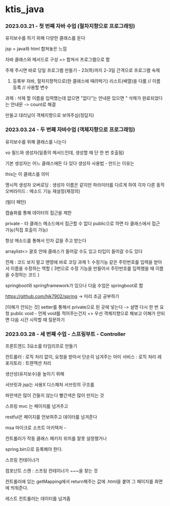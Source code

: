 # ktis_java
### 2023.03.21 - 첫 번째 자바 수업 (절차지향으로 프로그래밍)
유지보수를 하기 위해 다양한 클래스를 둔다

jsp = java와 html 합쳐놓은 느낌

자바 클래스와 메서드로 구성 => 합쳐서 프로그램으로 함


주제 주시면 바로 당일 프로그램 만들기 - 23(목)까지
2-3일 간격으로 프로그램 숙제

1. 등록부
자바, 절차지향적으로(한 클래스에 때려박기)
리스트(배열)을 다룸
// 이름 등록
// 사용할 변수 

과제 : 삭제 할 이름을 입력했는데 없으면 "없다"는 안내문
있으면 " 삭제가 완료되었다는 안내문 -> count로 해결

만들고 대리님이 객체지향으로 보여주심(정답지)


### 2023.03.24 - 두 번째 자바수업 (객체지향으로 프로그래밍)
유지보수를 위해 클래스를 나눈다

vo
필드와 생성자(일종의 메서드인데, 생성할 때 단 한 번 호출됨)


기본 생성자는 어느 클래스에든 다 있다
생성자 사용법 - 만드는 이유는 

this는 이 클래스를 의미

명시적 생성자
오버로딩 : 생성자 이름은 같지만 파라미터를 다르게 하여 각자 다른 동작
오버라이드 : 메소드 기능 재설정(재정의)

(빌더 패턴)

캡슐화를 통해 데이터의 접근을 제한

private - 타 클래스 메소드에서 접근할 수 없다
public으로 하면 타 클래스에서 접근 가능(직접 호출이 가능)

항상 메소드를 통해서 인자 값을 주고 받는다

arraylist<> 괄호 안에 클래스가 들어갈 수도 있고 타입이 들어갈 수도 있다


전제 : 코드 보지 말고 맨땅에 바로 코딩
과제 1: 수정기능
같은 주민번호를 입력을 받아서 이름을 수정하는 역할 ( 3번으로 수정 기능을 만들어서 주민번호를 입력했을 때 이름을 수정하는 코드 )

springboot와 springframework가 있으나
다음 수업은 springboot로 함

https://github.com/hjk7902/spring
-> 미리 조금 공부하기


[이해가 안되는 것]
setter를 통해서 private으로 된 곳에 넣는다 -> 설명 다시 한 번 요청
public void - 언제 void를 적어주는건지
=> 우선 객체지향으로 해보고 이해가 안되면 다음 시간 시작할 때 질문하기

### 2023.03.28 - 세 번째 수업 - 스프링부트 - Controller
프론트엔드 3요소를 타임리프로 만들기

컨트롤러 : 로직 처리 없이, 요청을 받아서 단순히 넘겨주는 아이
서비스 : 로직 처리
레포지토리 : 트랜잭션 처리

생산성(유지보수)을 높이기 위해 

서브릿과 jsp는 사용X
디스패처 서브릿의 구조를 

파란색은 많이 건들지 않는다
빨간색은 많이 만지는 것

스프링 mvc 는 페이지를 넘겨주고

restful은 페이지를 안보여주고 데이터를 넘겨준다


msa 마이크로 소프트 아키텍처 - 



컨트롤러가 작동
클래스 패키지 위치를 잘못 설정했거나

spring.bin으로 등록해야 한다.

스프링 컨테이너가 

컴포넌트 스캔 : 스프링 컨테이너가 ~~~을 찾는 것


컨트롤러에 있는 getMapping에서 return해주는 값에 .html을 붙여 그 페이지를 화면에 띄워준다.

레스트 컨트롤러는 데이터를 넘겨줌

